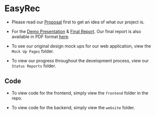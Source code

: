 # EasyRec


* Please read our [Proposal](https://github.com/CS340-21/EasyRec/blob/main/Proposal.md) first to get an idea of what our project is. 

* For the [Demo Presentation](https://github.com/CS340-21/EasyRec/blob/main/Final%20Presentation.pdf) & [Final Report](https://github.com/CS340-21/EasyRec/blob/main/Final%20Report.md). Our final report is also available in PDF format [here](https://github.com/CS340-21/EasyRec/blob/main/Final%20Report.pdf).

* To see our original design mock ups for our web application, view the `Mock Up Pages` folder. 

* To view our progress throughout the development process, view our `Status Reports` folder. 


## Code

* To view code for the frontend, simply view the `frontend` folder in the repo. 

* To view code for the backend, simply view the `website` folder. 

